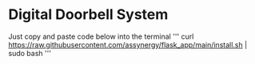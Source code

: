 # Digital Doorbell System
Just copy and paste code below into the terminal
'''
curl https://raw.githubusercontent.com/assynergy/flask_app/main/install.sh | sudo bash
'''
